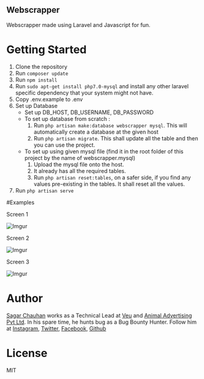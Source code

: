 ## Webscrapper

Webscrapper made using Laravel and Javascript for fun.

# Getting Started
1. Clone the repository
2. Run `composer update`
3. Run `npm install`
4. Run `sudo apt-get install php7.0-mysql` and install any other laravel specific dependency that your system might not have.
5. Copy .env.example to .env
6. Set up Database
    * Set up DB_HOST, DB_USERNAME, DB_PASSWORD
    * To set up database from scratch : 
        1. Run `php artisan make:database webscrapper mysql`. This will automatically create a database at the given host
        2. Run `php artisan migrate`. This shall update all the table and then you can use the project.
    * To set up using given mysql file (find it in the root folder of this project by the name of webscrapper.mysql)
        1. Upload the mysql file onto the host.
        2. It already has all the required tables.
        3. Run `php artisan reset:tables`, on a safer side, if you find any values pre-existing in the tables. It shall reset all the values.
7. Run `php artisan serve`

#Examples

Screen 1

![Imgur](https://i.imgur.com/h9PnO5G.png)

Screen 2

![Imgur](https://i.imgur.com/pdBtjhp.png)

Screen 3

![Imgur](https://i.imgur.com/anhU7PD.png)

# Author

 [Sagar Chauhan](https://twitter.com/chauhansahab005) works as a Technical Lead at [Veu](https://www.theveu.com) and [Animal Advertising Pvt Ltd](https://www.weareanimal.co).
 In his spare time, he hunts bug as a Bug Bounty Hunter.
 Follow him at [Instagram](https://www.instagram.com/chauhansahab005/), [Twitter](https://twitter.com/chauhansahab005),  [Facebook](https://facebook.com/sagar.chauhan3),
[Github](https://github.com/sagarchauhan005)

# License
MIT
